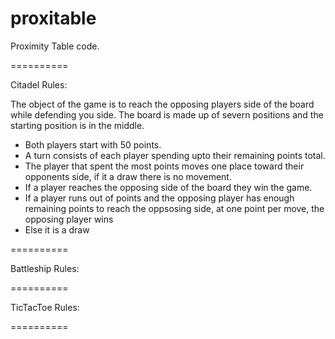 proxitable
==========

Proximity Table code.

==========

Citadel Rules:

The object of the game is to reach the opposing players side of the board while defending you side. The board is made up of severn positions and the starting position is in the middle.

* Both players start with 50 points.
* A turn consists of each player spending upto their remaining points total.
* The player that spent the most points moves one place toward their opponents side, if it a draw there is no movement.
* If a player reaches the opposing side of the board they win the game.
* If a player runs out of points and the opposing player has enough remaining points to reach the oppsosing side, at one point per move, the opposing player wins
* Else it is a draw

==========

Battleship Rules:

==========

TicTacToe Rules:

==========
